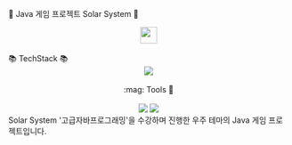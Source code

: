 :rocket: Java 게임 프로젝트 Solar System :rocket:
<br/>
<div align = "center">
  <img src="https://emojipedia-us.s3.dualstack.us-west-1.amazonaws.com/thumbs/240/apple/285/satellite_1f6f0.png" width="30" />
</div>
<br/>
📚 TechStack 📚
<br/>
<div align="center">
  <img src="https://img.shields.io/badge/Java-007396?style=flat&logo=Java&logoColor=white" />
</div>
<br/>
<div align="center">
:mag: Tools 🔎 
</div>
<br/>
<div align="center">
  <img src="https://img.shields.io/badge/intellijidea-000000?style=flat&logo=intellijidea&logoColor=white" />
  <img src="https://img.shields.io/badge/github-181717?style=flat&logo=github&logoColor=white" />
</div>
Solar System
'고급자바프로그래밍'을 수강하며 진행한 우주 테마의 Java 게임 프로젝트입니다.

<br>
<br>
